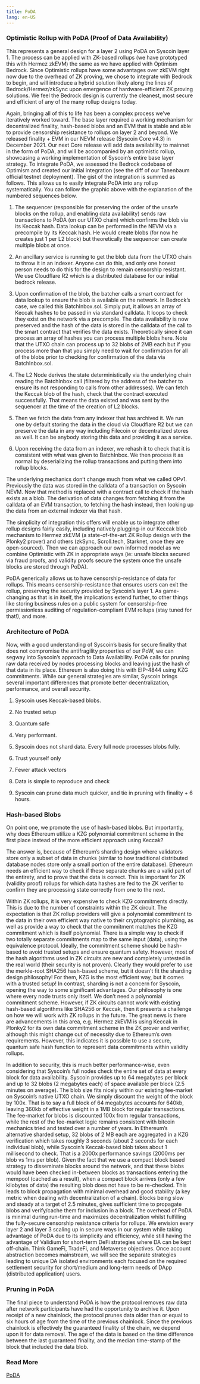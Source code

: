 ```yaml
---
title: PoDA 
lang: en-US
---
```


### Optimistic Rollup with PoDA (Proof of Data Availability)

This represents a general design for a layer 2 using PoDA on Syscoin layer 1. The process can be applied with ZK-based rollups (we have prototyped this with Hermez zkEVM) the same as we have applied with Optimism Bedrock. Since Optimistic rollups have some advantages over zkEVM right now due to the overhead of ZK proving, we chose to integrate with Bedrock to begin, and will introduce a hybrid solution likely along the lines of Bedrock/Hermez/zkSync upon emergence of hardware-efficient ZK proving solutions. We feel the Bedrock design is currently the cleanest, most secure and efficient of any of the many rollup designs today.

Again, bringing all of this to life has been a complex process we’ve iteratively worked toward. The base layer required a working mechanism for decentralized finality, hash-based blobs and an EVM that is stable and able to provide censorship resistance to rollups on layer 2 and beyond. We released finality + EVM in our NEVM release (Syscoin Core v4.3) in December 2021. Our next Core release will add data availability to mainnet in the form of PoDA, and will be accompanied by an optimistic rollup, showcasing a working implementation of Syscoin’s entire base layer strategy. To integrate PoDA, we assessed the Bedrock codebase of Optimism and created our initial integration (see the diff of our Tanenbaum official testnet deployment). The gist of the integration is summed as follows. This allows us to easily integrate PoDA into any rollup systematically. You can follow the graphic above with the explanation of the numbered sequences below.

1. The sequencer (responsible for preserving the order of the unsafe blocks on the rollup, and enabling data availability) sends raw transactions to PoDA (on our UTXO chain) which confirms the blob via its Keccak hash. Data lookup can be performed in the NEVM via a precompile by its Keccak hash. He would create blobs (for now he creates just 1 per L2 block) but theoretically the sequencer can create multiple blobs at once.

2. An ancillary service is running to get the blob data from the UTXO chain to throw it in an indexer. Anyone can do this, and only one honest person needs to do this for the design to remain censorship resistant. We use Cloudflare R2 which is a distributed database for our initial bedrock release.

3. Upon confirmation of the blob, the batcher calls a smart contract for data lookup to ensure the blob is available on the network. In Bedrock’s case, we called this BatchInbox.sol. Simply put, it allows an array of Keccak hashes to be passed in via standard calldata. It loops to check they exist on the network via a precompile. The data availability is now preserved and the hash of the data is stored in the calldata of the call to the smart contract that verifies the data exists. Theoretically since it can process an array of hashes you can process multiple blobs here. Note that the UTXO chain can process up to 32 blobs of 2MB each but if you process more than that you simply need to wait for confirmation for all of the blobs prior to checking for confirmation of the data via BatchInbox.sol.

4. The L2 Node derives the state deterministically via the underlying chain reading the BatchInbox call (filtered by the address of the batcher to ensure its not responding to calls from other addresses). We can fetch the Keccak blob of the hash, check that the contract executed successfully. That means the data existed and was sent by the sequencer at the time of the creation of L2 blocks.

5. Then we fetch the data from any indexer that has archived it. We run one by default storing the data in the cloud via Cloudflare R2 but we can preserve the data in any way including Filecoin or decentralized stores as well. It can be anybody storing this data and providing it as a service.

6. Upon receiving the data from an indexer, we rehash it to check that it is consistent with what was given to BatchInbox. We then process it as normal by deserializing the rollup transactions and putting them into rollup blocks.

The underlying mechanics don’t change much from what we called OPv1. Previously the data was stored in the calldata of a transaction on Syscoin NEVM. Now that method is replaced with a contract call to check if the hash exists as a blob. The derivation of data changes from fetching it from the calldata of an EVM transaction, to fetching the hash instead, then looking up the data from an external indexer via that hash.

The simplicity of integration this offers will enable us to integrate other rollup designs fairly easily, including natively plugging-in our Keccak blob mechanism to Hermez zkEVM (a state-of-the-art ZK Rollup design with the Plonky2 prover) and others (zkSync, Scroll.tech, Starknet, once they are open-sourced). Then we can approach our own informed model as we combine Optimistic with ZK in appropriate ways (ie: unsafe blocks secured via fraud proofs, and validity proofs secure the system once the unsafe blocks are stored through PoDA).

PoDA generically allows us to have censorship-resistance of data for rollups. This means censorship-resistance that ensures users can exit the rollup, preserving the security provided by Syscoin’s layer 1. As game-changing as that is in itself, the implications extend further, to other things like storing business rules on a public system for censorship-free permissionless auditing of regulation-compliant EVM rollups (stay tuned for that!), and more.

### Architecture of PoDA

Now, with a good understanding of Syscoin’s basis for secure finality that does not compromise the antifragility properties of our PoW, we can segway into Syscoin’s approach to Data Availability. PoDA calls for pruning raw data received by nodes processing blocks and leaving just the hash of that data in its place. Ethereum is also doing this with EIP-4844 using KZG commitments. While our general strategies are similar, Syscoin brings several important differences that promote better decentralization, performance, and overall security.

1. Syscoin uses Keccak-based blobs.
  1. No trusted setup
  2. Quantum safe
  3. Very performant.

2. Syscoin does not shard data. Every full node processes blobs fully.
  1. Trust yourself only
  2. Fewer attack vectors
  3. Data is simple to reproduce and check
3. Syscoin can prune data much quicker, and tie in pruning with finality + 6 hours.

### Hash-based Blobs

On point one, we promote the use of hash-based blobs. But importantly, why does Ethereum utilize a KZG polynomial commitment scheme in the first place instead of the more efficient approach using Keccak?

The answer is, because of Ethereum’s sharding design where validators store only a subset of data in chunks (similar to how traditional distributed database nodes store only a small portion of the entire database). Ethereum needs an efficient way to check if these separate chunks are a valid part of the entirety, and to prove that the data is correct. This is important for ZK (validity proof) rollups for which data hashes are fed to the ZK verifier to confirm they are processing state correctly from one to the next.

Within ZK rollups, it is very expensive to check KZG commitments directly. This is due to the number of constraints within the ZK circuit. The expectation is that ZK rollup providers will give a polynomial commitment to the data in their own efficient way native to their cryptographic plumbing, as well as provide a way to check that the commitment matches the KZG commitment which is itself polynomial. There is a simple way to check if two totally separate commitments map to the same input (data), using the equivalence protocol. Ideally, the commitment scheme should be hash-based to avoid trusted setups and ensure quantum safety. However, most of the hash algorithms used in ZK circuits are new and completely untested in the real world (their security is not proven). Clearly they would prefer to use the merkle-root SHA256 hash-based scheme, but it doesn’t fit the sharding design philosophy! For them, KZG is the most efficient way, but it comes with a trusted setup! In contrast, sharding is not a concern for Syscoin, opening the way to some significant advantages. Our philosophy is one where every node trusts only itself. We don’t need a polynomial commitment scheme. However, if ZK circuits cannot work with existing hash-based algorithms like SHA256 or Keccak, then it presents a challenge on how we will work with ZK rollups in the future. The great news is there are advancements in this area, e.g. Hermez zkEVM is using Keccak in Plonky2 for its own data commitment scheme in the ZK prover and verifier, although this might change out of necessity due to Ethereum’s own requirements. However, this indicates it is possible to use a secure, quantum safe hash function to represent data commitments within validity rollups.

In addition to security, this is much better performance-wise, even considering that Syscoin’s full nodes check the entire set of data at every block for data availability. Syscoin provides up to 64 megabytes per block and up to 32 blobs (2 megabytes each) of space available per block (2.5 minutes on average). The blob size fits nicely within our existing fee-market on Syscoin’s native UTXO chain. We simply discount the weight of the block by 100x. That is to say a full block of 64 megabytes accounts for 640kb, leaving 360kb of effective weight in a 1MB block for regular transactions. The fee-market for blobs is discounted 100x from regular transactions, while the rest of the fee-market logic remains consistent with bitcoin mechanics tried and tested over a number of years. In Ethereum’s alternative sharded setup, 32 blobs of 2 MB each are aggregated in a KZG verification which takes roughly 3 seconds (about 2 seconds for each individual blob), while Syscoin’s Keccak-based blob takes about 1 millisecond to check. That is a 2000x performance savings (2000ms per blob vs 1ms per blob). Given the fact that we use a compact block based strategy to disseminate blocks around the network, and that these blobs would have been checked in-between blocks as transactions entering the mempool (cached as a result), when a compact block arrives (only a few kilobytes of data) the resulting blob does not have to be re-checked. This leads to block propagation with minimal overhead and good stability (a key metric when dealing with decentralization of a chain). Blocks being slow and steady at a target of 2.5 minutes, gives sufficient time to propagate blobs and verify/cache them for inclusion in a block. The overhead of PoDA is minimal during run-time and maximizes decentralization whilst fulfilling the fully-secure censorship resistance criteria for rollups. We envision every layer 2 and layer 3 scaling up in secure ways in our system while taking advantage of PoDA due to its simplicity and efficiency, while still having the advantage of Validium for short-term DeFi strategies where DA can be kept off-chain. Think GameFi, TradeFi, and Metaverse objectives. Once account abstraction becomes mainstream, we will see the separate strategies leading to unique DA isolated environments each focused on the required settlement security for short/medium and long-term needs of DApp (distributed application) users.

### Pruning in PoDA

The final piece to understand PoDA is how the protocol removes raw data after network participants have had the opportunity to archive it. Upon receipt of a new chainlock, the protocol prunes data older than or equal to six hours of age from the time of the previous chainlock. Since the previous chainlock is effectively the guaranteed finality of the chain, we depend upon it for data removal. The age of the data is based on the time difference between the last guaranteed finality, and the median time-stamp of the block that included the data blob.

### Read More

[PoDA](https://docs.syscoin.org/docs/tech/poda)
